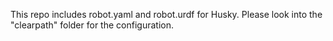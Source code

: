 This repo includes robot.yaml and robot.urdf for Husky. Please look into the "clearpath" folder for the configuration.
